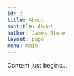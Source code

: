 ```yaml
---
id: 2
title: About
subtitle: About
author: James Stone
layout: page
menu: main
---
```


Content just begins...